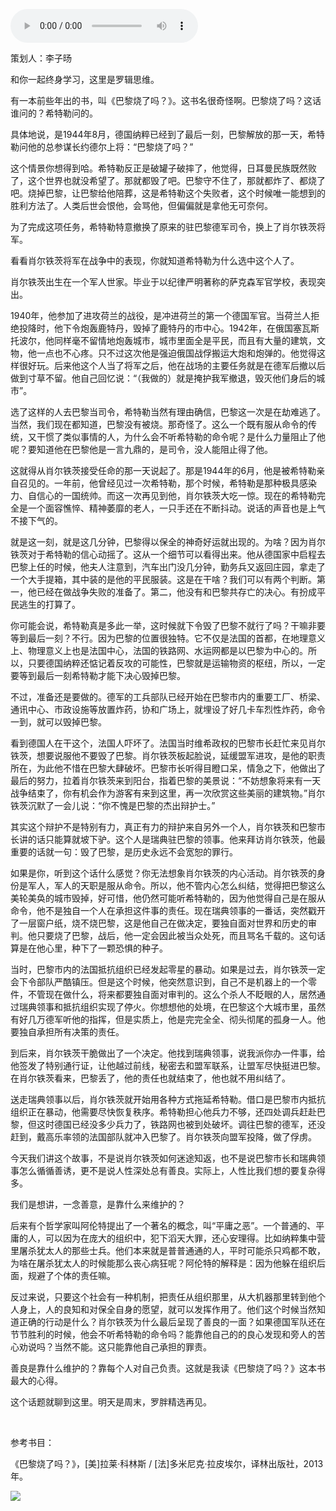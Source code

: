 <audio src="http://igetoss.cdn.igetget.com/mp3/201811/01/201811012044301970609914.mp3" controls="controls">您的浏览器不支持 audio 标签。</audio><p>策划人：李子旸</p><p>和你一起终身学习，这里是罗辑思维。</p><p>有一本前些年出的书，叫《巴黎烧了吗？》。这书名很奇怪啊。巴黎烧了吗？这话谁问的？希特勒问的。</p><p>具体地说，是1944年8月，德国纳粹已经到了最后一刻，巴黎解放的那一天，希特勒问他的总参谋长约德尔上将：“巴黎烧了吗？”</p><p>这个情景你想得到哈。希特勒反正是破罐子破摔了，他觉得，日耳曼民族既然败了，这个世界也就没希望了。那就都毁了吧。巴黎守不住了，那就都炸了、都烧了吧。烧掉巴黎，让巴黎给他陪葬，这是希特勒这个失败者，这个时候唯一能想到的胜利方法了。人类后世会恨他，会骂他，但偏偏就是拿他无可奈何。</p><p>为了完成这项任务，希特勒特意撤换了原来的驻巴黎德军司令，换上了肖尔铁茨将军。</p><p>看看肖尔铁茨将军在战争中的表现，你就知道希特勒为什么选中这个人了。</p><p>肖尔铁茨出生在一个军人世家。毕业于以纪律严明著称的萨克森军官学校，表现突出。</p><p>1940年，他参加了进攻荷兰的战役，是冲进荷兰的第一个德国军官。当荷兰人拒绝投降时，他下令炮轰鹿特丹，毁掉了鹿特丹的市中心。1942年，在俄国塞瓦斯托波尔，他同样毫不留情地炮轰城市，城市里面全是平民，而且有大量的建筑，文物，他一点也不心疼。只不过这次他是强迫俄国战俘搬运大炮和炮弹的。他觉得这样很好玩。后来他这个人当了将军之后，他在战场的主要任务就是在德军后撤以后做到寸草不留。他自己回忆说：“（我做的）就是掩护我军撤退，毁灭他们身后的城市”。</p><p>选了这样的人去巴黎当司令，希特勒当然有理由确信，巴黎这一次是在劫难逃了。当然，我们现在都知道，巴黎没有被烧。那奇怪了。这么一个既有服从命令的传统，又干惯了类似事情的人，为什么会不听希特勒的命令呢？是什么力量阻止了他呢？要知道他在巴黎他是一言九鼎的，是司令，没人能阻止得了他。</p><p>这就得从肖尔铁茨接受任命的那一天说起了。那是1944年的6月，他是被希特勒亲自召见的。一年前，他曾经见过一次希特勒，那个时候，希特勒是那种极具感染力、自信心的一国统帅。而这一次再见到他，肖尔铁茨大吃一惊。现在的希特勒完全是一个面容憔悴、精神萎靡的老人，一只手还在不断抖动。说话的声音也是上气不接下气的。</p><p>就是这一刻，就是这几分钟，巴黎得以保全的神奇好运就出现的。为啥？因为肖尔铁茨对于希特勒的信心动摇了。这从一个细节可以看得出来。他从德国家中启程去巴黎上任的时候，他夫人注意到，汽车出门没几分钟，勤务兵又返回庄园，拿走了一个大手提箱，其中装的是他的平民服装。这是在干啥？我们可以有两个判断。第一，他已经在做战争失败的准备了。第二，他没有和巴黎共存亡的决心。有扮成平民逃生的打算了。</p><p>你可能会说，希特勒真是多此一举，这时候就下令毁了巴黎不就行了吗？干嘛非要等到最后一刻？不行。因为巴黎的位置很独特。它不仅是法国的首都，在地理意义上、物理意义上也是法国中心，法国的铁路网、水运网都是以巴黎为中心的。所以，只要德国纳粹还惦记着反攻的可能性，巴黎就是运输物资的枢纽，所以，一定要等到最后一刻希特勒才能下决心毁掉巴黎。</p><p>不过，准备还是要做的。德军的工兵部队已经开始在巴黎市内的重要工厂、桥梁、通讯中心、市政设施等放置炸药，协和广场上，就埋设了好几卡车烈性炸药，命令一到，就可以毁掉巴黎。</p><p>看到德国人在干这个，法国人吓坏了。法国当时维希政权的巴黎市长赶忙来见肖尔铁茨，想要说服他不要毁了巴黎。肖尔铁茨板起脸说，延缓盟军进攻，是他的职责所在，为此他不惜在巴黎大肆破坏。巴黎市长听得目瞪口呆，情急之下，他做出了最后的努力，拉着肖尔铁茨来到阳台，指着巴黎的美景说：“不妨想象将来有一天战争结束了，你有机会作为游客有来到这里，再一次欣赏这些美丽的建筑物。”肖尔铁茨沉默了一会儿说：“你不愧是巴黎的杰出辩护士。”</p><p>其实这个辩护不是特别有力，真正有力的辩护来自另外一个人，肖尔铁茨和巴黎市长讲的话只能算就坡下驴。这个人是瑞典驻巴黎的领事。他来拜访肖尔铁茨，他最重要的话就一句：毁了巴黎，是历史永远不会宽恕的罪行。</p><p>如果是你，听到这个话什么感觉？你无法想象肖尔铁茨的内心活动。肖尔铁茨的身份是军人，军人的天职是服从命令。所以，他不管内心怎么纠结，觉得把巴黎这么美轮美奂的城市毁掉，好可惜，他仍然可能听希特勒的，因为他觉得自己是在服从命令，他不是独自一个人在承担这件事的责任。现在瑞典领事的一番话，突然戳开了一层窗户纸，烧不烧巴黎，这是他自己在做决定，要独自面对世界和历史的审判。他只要烧了巴黎，战后，他一定会因此被当众处死，而且骂名千载的。这句话算是在他心里，种下了一颗恐惧的种子。</p><p>当时，巴黎市内的法国抵抗组织已经发起零星的暴动。如果是过去，肖尔铁茨一定会下令部队严酷镇压。但是这个时候，他突然意识到，自己不是机器上的一个零件，不管现在做什么，将来都要独自面对审判的。这么个杀人不眨眼的人，居然通过瑞典领事和抵抗组织实现了停火。你想想他的处境，在巴黎这个大城市里，虽然有好几万德军听他的指挥，但是实质上，他是完完全全、彻头彻尾的孤身一人。他要独自承担所有决策的责任。</p><p>到后来，肖尔铁茨干脆做出了一个决定。他找到瑞典领事，说我派你办一件事，给他签发了特别通行证，让他越过前线，秘密去和盟军联系，让盟军尽快挺进巴黎。在肖尔铁茨看来，巴黎丢了，他的责任也就结束了，他也就不用纠结了。</p><p>送走瑞典领事以后，肖尔铁茨就开始用各种方式拖延希特勒。借口是巴黎市内抵抗组织正在暴动，他需要尽快恢复秩序。希特勒担心他兵力不够，还四处调兵赶赴巴黎，但这时德国已经没多少兵力了，铁路网也被到处破坏。调往巴黎的德军，还没赶到，戴高乐率领的法国部队就冲入巴黎了。肖尔铁茨向盟军投降，做了俘虏。</p><p>今天我们讲这个故事，不是说肖尔铁茨如何迷途知返，也不是说巴黎市长和瑞典领事怎么循循善诱，更不是说人性深处总有善良。实际上，人性比我们想的要复杂得多。</p><p>我们是想讲，一念善意，是靠什么来维护的？</p><p>后来有个哲学家叫阿伦特提出了一个著名的概念，叫“平庸之恶”。一个普通的、平庸的人，可以因为在庞大的组织中，犯下滔天大罪，还心安理得。比如纳粹集中营里屠杀犹太人的那些士兵。他们本来就是普普通通的人，平时可能杀只鸡都不敢，为啥在屠杀犹太人的时候能那么丧心病狂呢？阿伦特的解释是：因为他躲在组织后面，规避了个体的责任嘛。</p><p>反过来说，只要这个社会有一种机制，把责任从组织那里，从大机器那里转到他个人身上，人的良知和对保全自身的愿望，就可以发挥作用了。他们这个时候当然知道正确的行动是什么？肖尔铁茨为什么最后呈现了善良的一面？如果德国军队还在节节胜利的时候，他会不听希特勒的命令吗？能靠他自己的的良心发现和旁人的苦心劝说吗？当然不能。这只能靠他自己承担的罪责。</p><p>善良是靠什么维护的？靠每个人对自己负责。这就是我读《巴黎烧了吗？》这本书最大的心得。</p><p>这个话题就聊到这里。明天是周末，罗胖精选再见。</p><p><br></p><p>参考书目：</p><p>《巴黎烧了吗？》，[美]拉莱·科林斯 / [法]多米尼克·拉皮埃尔，译林出版社，2013年。&nbsp;</p><img src="https://piccdn.igetget.com/img/201811/01/201811012147071764108318.jpg" />